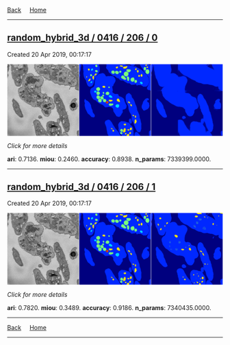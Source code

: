 
[Back](..)&nbsp;&nbsp;&nbsp;&nbsp;&nbsp;[Home](https://leapmanlab.github.io/snapshots)

---

<div class="summary"><a href="0"><h2>random_hybrid_3d / 0416 / 206 / 0</h2></a><p>Created 20 Apr 2019, 00:17:17
</p><a href="0"><img src="0/media/summary.png" align="center"></a><p>
<i>Click for more details</i>
</p></div>

**ari**: 0.7136. **miou**: 0.2460. **accuracy**: 0.8938. **n_params**: 7339399.0000. 

---

<div class="summary"><a href="1"><h2>random_hybrid_3d / 0416 / 206 / 1</h2></a><p>Created 20 Apr 2019, 00:17:17
</p><a href="1"><img src="1/media/summary.png" align="center"></a><p>
<i>Click for more details</i>
</p></div>

**ari**: 0.7820. **miou**: 0.3489. **accuracy**: 0.9186. **n_params**: 7340435.0000. 

---

[Back](..)&nbsp;&nbsp;&nbsp;&nbsp;&nbsp;[Home](https://leapmanlab.github.io/snapshots)

---